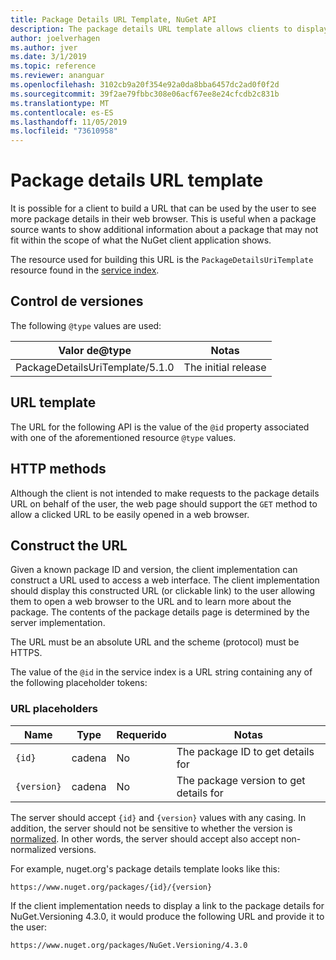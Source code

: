 ```yaml
---
title: Package Details URL Template, NuGet API
description: The package details URL template allows clients to display in their UI a web link to more package details
author: joelverhagen
ms.author: jver
ms.date: 3/1/2019
ms.topic: reference
ms.reviewer: ananguar
ms.openlocfilehash: 3102cb9a20f354e92a0da8bba6457dc2ad0f0f2d
ms.sourcegitcommit: 39f2ae79fbbc308e06acf67ee8e24cfcdb2c831b
ms.translationtype: MT
ms.contentlocale: es-ES
ms.lasthandoff: 11/05/2019
ms.locfileid: "73610958"
---
```

# <a name="package-details-url-template"></a>Package details URL template

It is possible for a client to build a URL that can be used by the user to see more package details in their web browser. This is useful when a package source wants to show additional information about a package that may not fit within the scope of what the NuGet client application shows.

The resource used for building this URL is the `PackageDetailsUriTemplate` resource found in the [service index](service-index.md).

## <a name="versioning"></a>Control de versiones

The following `@type` values are used:

Valor de@type                     | Notas
------------------------------- | -----
PackageDetailsUriTemplate/5.1.0 | The initial release

## <a name="url-template"></a>URL template

The URL for the following API is the value of the `@id` property associated with one of the aforementioned resource `@type` values.

## <a name="http-methods"></a>HTTP methods

Although the client is not intended to make requests to the package details URL on behalf of the user, the web page should support the `GET` method to allow a clicked URL to be easily opened in a web browser.

## <a name="construct-the-url"></a>Construct the URL

Given a known package ID and version, the client implementation can construct a URL used to access a web interface. The client implementation should display this constructed URL (or clickable link) to the user allowing them to open a web browser to the URL and to learn more about the package. The contents of the package details page is determined by the server implementation.

The URL must be an absolute URL and the scheme (protocol) must be HTTPS.

The value of the `@id` in the service index is a URL string containing any of the following placeholder tokens:

### <a name="url-placeholders"></a>URL placeholders

Name        | Type    | Requerido | Notas
----------- | ------- | -------- | -----
`{id}`      | cadena  | No       | The package ID to get details for
`{version}` | cadena  | No       | The package version to get details for

The server should accept `{id}` and `{version}` values with any casing. In addition, the server should not be sensitive to whether the version is [normalized](https://docs.microsoft.com/nuget/concepts/package-versioning#normalized-version-numbers). In other words, the server should accept also accept non-normalized versions.

For example, nuget.org's package details template looks like this:

    https://www.nuget.org/packages/{id}/{version}

If the client implementation needs to display a link to the package details for NuGet.Versioning 4.3.0, it would produce the following URL and provide it to the user:

    https://www.nuget.org/packages/NuGet.Versioning/4.3.0
